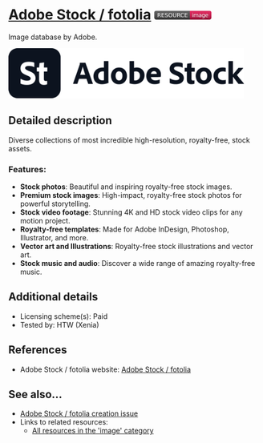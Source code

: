 # [Adobe Stock / fotolia](https://stock.adobe.com/)  [<img src="images/resource-image.png" align="bottom">](https://github.com/e-CLOSE/Toolbox/issues?q=label%3A02_RESOURCE+label%3Aimage)

Image database by Adobe.

[<img src="images/Stock.svg" align="bottom" height="100" alt="Stock">](https://github.com/e-CLOSE/Toolbox/blob/main/Resources/Adobe_Stock_fotolia.md)


## Detailed description

Diverse collections of most incredible high-resolution, royalty-free, stock assets.


### Features:

- **Stock photos**: Beautiful and inspiring royalty-free stock images.
- **Premium stock images**: High-impact, royalty-free stock photos for powerful storytelling.
- **Stock video footage**: Stunning 4K and HD stock video clips for any motion project.
- **Royalty-free templates**: Made for Adobe InDesign, Photoshop, Illustrator, and more.
- **Vector art and Illustrations**: Royalty-free stock illustrations and vector art.
- **Stock music and audio**: Discover a wide range of amazing royalty-free music.


## Additional details

- Licensing scheme(s): Paid
- Tested by: HTW (Xenia)


## References

- Adobe Stock / fotolia website: [Adobe Stock / fotolia](https://stock.adobe.com/)


## See also...

- [Adobe Stock / fotolia creation issue](https://github.com/e-CLOSE/Toolbox/issues/195)
- Links to related resources:
  - [All resources in the 'image' category](https://github.com/e-CLOSE/Toolbox/issues?q=label%3A02_RESOURCE+label%3Aimage)
